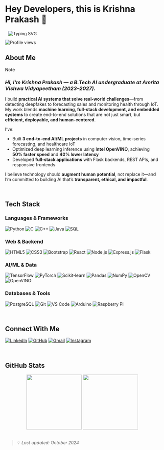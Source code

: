 # <span style="display: flex; align-items: center;">Hey Developers, this is Krishna Prakash 👋  
<img src="https://readme-typing-svg.herokuapp.com?font=Fira+Code&pause=200&color=F70000&background=FFFFFF00&width=435&vCenter=true&height=30&lines=AI+Engineer...;Full+Stack+Developer...;IoT+Enthusiast...;Deepfake+Detector...;ML+Practitioner..." alt="Typing SVG" style="margin-left: 10px; position: relative; top: 2px;" />
</span>

<br/>

![Profile views](https://komarev.com/ghpvc/?username=krishna2prakash)

## About Me

> [!NOTE]  
> ### _Hi, I’m Krishna Prakash — a B.Tech AI undergraduate at Amrita Vishwa Vidyapeetham (2023–2027)._  
> I build **practical AI systems that solve real-world challenges**—from detecting deepfakes to forecasting sales and monitoring health through IoT.  
> My work blends **machine learning, full-stack development, and embedded systems** to create end-to-end solutions that are not just smart, but **efficient, deployable, and human-centered**.  
>   
> I’ve:  
> - Built **3 end-to-end AI/ML projects** in computer vision, time-series forecasting, and healthcare IoT  
> - Optimized deep learning inference using **Intel OpenVINO**, achieving **50% faster speed** and **40% lower latency**  
> - Developed **full-stack applications** with Flask backends, REST APIs, and responsive frontends  
>   
> I believe technology should **augment human potential**, not replace it—and I’m committed to building AI that’s **transparent, ethical, and impactful**.

<br/>

## Tech Stack

### Languages & Frameworks
![Python](https://img.shields.io/badge/Python-3776AB?style=flat&logo=python&logoColor=white)
![C](https://img.shields.io/badge/C-A8B9CC?style=flat&logo=c&logoColor=black)
![C++](https://img.shields.io/badge/C%2B%2B-00599C?style=flat&logo=cplusplus&logoColor=white)
![Java](https://img.shields.io/badge/Java-ED8B00?style=flat&logo=openjdk&logoColor=white)
![SQL](https://img.shields.io/badge/SQL-4479A1?style=flat&logo=postgresql&logoColor=white)

### Web & Backend
![HTML5](https://img.shields.io/badge/HTML5-E34F26?style=flat&logo=html5&logoColor=white)
![CSS3](https://img.shields.io/badge/CSS3-1572B6?style=flat&logo=css3&logoColor=white)
![Bootstrap](https://img.shields.io/badge/Bootstrap-7952B3?style=flat&logo=bootstrap&logoColor=white)
![React](https://img.shields.io/badge/React-61DAFB?style=flat&logo=react&logoColor=black)
![Node.js](https://img.shields.io/badge/Node.js-339933?style=flat&logo=nodedotjs&logoColor=white)
![Express.js](https://img.shields.io/badge/Express.js-000000?style=flat&logo=express&logoColor=white)
![Flask](https://img.shields.io/badge/Flask-000000?style=flat&logo=flask&logoColor=white)

### AI/ML & Data
![TensorFlow](https://img.shields.io/badge/TensorFlow-FF6F00?style=flat&logo=tensorflow&logoColor=white)
![PyTorch](https://img.shields.io/badge/PyTorch-EE4C2C?style=flat&logo=pytorch&logoColor=white)
![Scikit-learn](https://img.shields.io/badge/Scikit--learn-F7931E?style=flat&logo=scikit-learn&logoColor=white)
![Pandas](https://img.shields.io/badge/Pandas-150458?style=flat&logo=pandas&logoColor=white)
![NumPy](https://img.shields.io/badge/NumPy-013243?style=flat&logo=numpy&logoColor=white)
![OpenCV](https://img.shields.io/badge/OpenCV-5C3EE8?style=flat&logo=opencv&logoColor=white)
![OpenVINO](https://img.shields.io/badge/OpenVINO-0071C5?style=flat&logo=intel&logoColor=white)

### Databases & Tools
![PostgreSQL](https://img.shields.io/badge/PostgreSQL-4169E1?style=flat&logo=postgresql&logoColor=white)
![Git](https://img.shields.io/badge/Git-F05032?style=flat&logo=git&logoColor=white)
![VS Code](https://img.shields.io/badge/VS_Code-007ACC?style=flat&logo=visual-studio-code&logoColor=white)
![Arduino](https://img.shields.io/badge/Arduino-00979D?style=flat&logo=arduino&logoColor=white)
![Raspberry Pi](https://img.shields.io/badge/Raspberry%20Pi-A22846?style=flat&logo=raspberrypi&logoColor=white)

<br/>

## Connect With Me

[![LinkedIn](https://img.shields.io/badge/LinkedIn-0077B5?style=for-the-badge&logo=linkedin&logoColor=white)](https://www.linkedin.com/in/your-linkedin-handle)
[![GitHub](https://img.shields.io/badge/GitHub-181717?style=for-the-badge&logo=github&logoColor=white)](https://github.com/krishna2prakash)
[![Gmail](https://img.shields.io/badge/Gmail-D14836?style=for-the-badge&logo=gmail&logoColor=white)](mailto:skrishna231005@gmail.com)
[![Instagram](https://img.shields.io/badge/Instagram-E4405F?style=for-the-badge&logo=instagram&logoColor=white)](https://instagram.com/_krishna_23_10)

<br/>

## GitHub Stats

<div align="center">
  <img height="180em" src="https://github-readme-stats.vercel.app/api?username=krishna2prakash&show_icons=true&theme=react&border_radius=10" />
  <img height="180em" src="https://github-readme-stats.vercel.app/api/top-langs/?username=krishna2prakash&layout=compact&theme=react&border_radius=10" />
</div>

<br/>

> 💡 *Last updated: October 2024*
